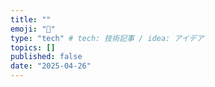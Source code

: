 ```yaml
---
title: ""
emoji: "📌"
type: "tech" # tech: 技術記事 / idea: アイデア
topics: []
published: false
date: "2025-04-26"
---
```

